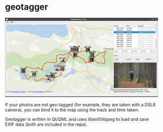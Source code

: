 # geotagger

![Screenshot](screen.png)

If your photos are not geo-tagged (for example, they are taken with a DSLR camera), you can bind it to the map using the track and time taken.

Geotagger is written in Qt/QML and uses libexif/libjpeg to load and save EXIF data (both are included in the repo).
